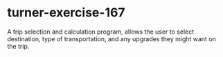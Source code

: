 # turner-exercise-167
A trip selection and calculation program, allows the user to select destination, type of transportation, and any upgrades they might want on the trip.
